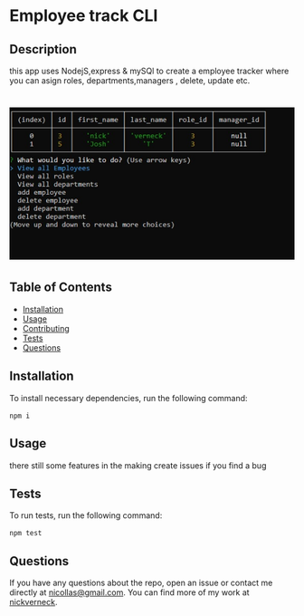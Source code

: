 # Employee track CLI
  
## Description
this app uses NodejS,express & mySQl to create a employee tracker where you can asign roles, departments,managers , delete, update etc.
# ![ss](./ss.jpg)
## Table of Contents 
* [Installation](#installation)
* [Usage](#usage)
* [Contributing](#contributing)
* [Tests](#tests)
* [Questions](#questions)
## Installation
To install necessary dependencies, run the following command:
```
npm i
```
## Usage
there still some features in the making create issues if you find a bug

## Tests
To run tests, run the following command:
```
npm test
```
## Questions
If you have any questions about the repo, open an issue or contact me directly at nicollas@gmail.com. 
You can find more of my work at [nickverneck](https://github.com/nickverneck/).


